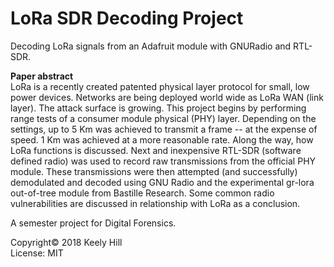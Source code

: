 # LoRa SDR Decoding Project

Decoding LoRa signals from an Adafruit module with GNURadio and RTL-SDR.

**Paper abstract**  
LoRa is a recently created patented physical layer protocol for small, low power devices. Networks are being deployed world wide as LoRa WAN (link layer). The attack surface is growing. This project begins by performing range tests of a consumer module physical (PHY) layer. Depending on the settings, up to 5 Km was achieved to transmit a frame -- at the expense of speed. 1 Km was achieved at a more reasonable rate. Along the way, how LoRa functions is discussed. Next and inexpensive RTL-SDR (software defined radio) was used to record raw transmissions from the official PHY module. These transmissions were then attempted (and successfully) demodulated and decoded using GNU Radio and the experimental gr-lora out-of-tree module from Bastille Research. Some common radio vulnerabilities are discussed in relationship with LoRa as a conclusion.

A semester project for Digital Forensics.

Copyright&copy; 2018 Keely Hill  
License: MIT

